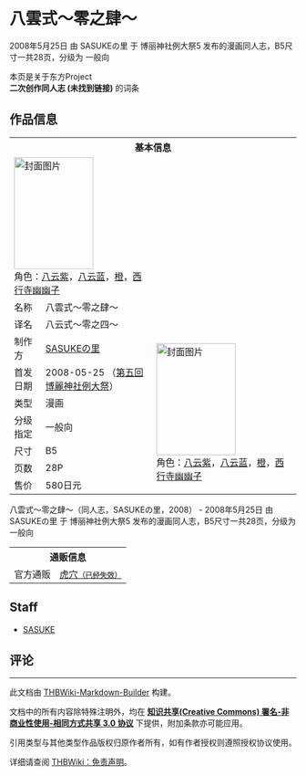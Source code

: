 # 八雲式～零之肆～

<!-- source html: G:\repos\THBWiki-Markdown-Builder\THBWikiMarkdown\Temp\main\5\52\ns0%3A%E5%85%AB%E9%9B%B2%E5%BC%8F%EF%BD%9E%E9%9B%B6%E4%B9%8B%E8%82%86%EF%BD%9E.html -->

2008年5月25日 由 SASUKEの里 于 博丽神社例大祭5 发布的漫画同人志，B5尺寸一共28页，分级为 一般向

本页是关于东方Project  
 **二次创作同人志 (未找到链接)** 的词条
## 作品信息

<table><tbody><tr><th colspan="3">基本信息</th></tr><tr><td class="cover-artwork-mobile" colspan="2"><a href="./文件-八雲式～零之肆～封面.jpg.md" class="image" title="封面图片"><img alt="封面图片" src="https://upload.thwiki.cc/thumb/b/ba/%E5%85%AB%E9%9B%B2%E5%BC%8F%EF%BD%9E%E9%9B%B6%E4%B9%8B%E8%82%86%EF%BD%9E%E5%B0%81%E9%9D%A2.jpg/139px-%E5%85%AB%E9%9B%B2%E5%BC%8F%EF%BD%9E%E9%9B%B6%E4%B9%8B%E8%82%86%EF%BD%9E%E5%B0%81%E9%9D%A2.jpg" decoding="async" loading="lazy" width="139" height="196" srcset="https://upload.thwiki.cc/thumb/b/ba/%E5%85%AB%E9%9B%B2%E5%BC%8F%EF%BD%9E%E9%9B%B6%E4%B9%8B%E8%82%86%EF%BD%9E%E5%B0%81%E9%9D%A2.jpg/209px-%E5%85%AB%E9%9B%B2%E5%BC%8F%EF%BD%9E%E9%9B%B6%E4%B9%8B%E8%82%86%EF%BD%9E%E5%B0%81%E9%9D%A2.jpg 1.5x, https://upload.thwiki.cc/thumb/b/ba/%E5%85%AB%E9%9B%B2%E5%BC%8F%EF%BD%9E%E9%9B%B6%E4%B9%8B%E8%82%86%EF%BD%9E%E5%B0%81%E9%9D%A2.jpg/278px-%E5%85%AB%E9%9B%B2%E5%BC%8F%EF%BD%9E%E9%9B%B6%E4%B9%8B%E8%82%86%EF%BD%9E%E5%B0%81%E9%9D%A2.jpg 2x" data-file-width="995" data-file-height="1400"></a><div class="cover-char">角色：<a href="./八云紫.md" title="八云紫">八云紫</a>，<a href="./八云蓝.md" title="八云蓝">八云蓝</a>，<a href="./橙.md" title="橙">橙</a>，<a href="./西行寺幽幽子.md" title="西行寺幽幽子">西行寺幽幽子</a></div></td>
</tr><tr><td class="label">名称</td><td colspan="2"> 八雲式～零之肆～ </td></tr><tr><td class="label">译名</td><td colspan="2"> 八云式～零之四～ </td></tr><tr><td class="label">制作方</td><td><a href="./SASUKEの里.md" title="SASUKEの里">SASUKEの里</a></td><td class="cover-artwork" rowspan="7" style="min-width:196px;"><a href="./文件-八雲式～零之肆～封面.jpg.md" class="image" title="封面图片"><img alt="封面图片" src="https://upload.thwiki.cc/thumb/b/ba/%E5%85%AB%E9%9B%B2%E5%BC%8F%EF%BD%9E%E9%9B%B6%E4%B9%8B%E8%82%86%EF%BD%9E%E5%B0%81%E9%9D%A2.jpg/139px-%E5%85%AB%E9%9B%B2%E5%BC%8F%EF%BD%9E%E9%9B%B6%E4%B9%8B%E8%82%86%EF%BD%9E%E5%B0%81%E9%9D%A2.jpg" decoding="async" loading="lazy" width="139" height="196" srcset="https://upload.thwiki.cc/thumb/b/ba/%E5%85%AB%E9%9B%B2%E5%BC%8F%EF%BD%9E%E9%9B%B6%E4%B9%8B%E8%82%86%EF%BD%9E%E5%B0%81%E9%9D%A2.jpg/209px-%E5%85%AB%E9%9B%B2%E5%BC%8F%EF%BD%9E%E9%9B%B6%E4%B9%8B%E8%82%86%EF%BD%9E%E5%B0%81%E9%9D%A2.jpg 1.5x, https://upload.thwiki.cc/thumb/b/ba/%E5%85%AB%E9%9B%B2%E5%BC%8F%EF%BD%9E%E9%9B%B6%E4%B9%8B%E8%82%86%EF%BD%9E%E5%B0%81%E9%9D%A2.jpg/278px-%E5%85%AB%E9%9B%B2%E5%BC%8F%EF%BD%9E%E9%9B%B6%E4%B9%8B%E8%82%86%EF%BD%9E%E5%B0%81%E9%9D%A2.jpg 2x" data-file-width="995" data-file-height="1400"></a><div class="cover-char">角色：<a href="./八云紫.md" title="八云紫">八云紫</a>，<a href="./八云蓝.md" title="八云蓝">八云蓝</a>，<a href="./橙.md" title="橙">橙</a>，<a href="./西行寺幽幽子.md" title="西行寺幽幽子">西行寺幽幽子</a></div></td>
</tr><tr><td class="label">首发日期</td><td>2008-05-25&#160;（<a href="/展会作品列表?e=%E5%8D%9A%E4%B8%BD%E7%A5%9E%E7%A4%BE%E4%BE%8B%E5%A4%A7%E7%A5%AD%235">第五回 博麗神社例大祭</a>）</td></tr><tr><td class="label">类型</td><td>漫画</td></tr><tr><td class="label">分级指定</td><td>一般向</td></tr><tr><td class="label">尺寸</td><td>B5</td></tr><tr><td class="label">页数</td><td>28P</td></tr><tr><td class="label">售价</td><td>580日元</td></tr></tbody></table>

八雲式～零之肆～（同人志，SASUKEの里，2008） - 2008年5月25日 由 SASUKEの里 于 博丽神社例大祭5 发布的漫画同人志，B5尺寸一共28页，分级为 一般向

<table><tbody><tr><th colspan="3">通贩信息</th></tr><tr><td class="label">官方通贩</td><td colspan="2"><a rel="nofollow" class="external text" href="https://ec.toranoana.jp/tora_r/ec/item/040010151842">虎穴<span style="font-family: sans-serif; cursor: default; color:#555; font-size: 0.8em; bottom: 0.1em; font-weight: bold;" title="连接到已经失效网页">（已经失效）</span></a></td></tr></tbody></table>


## Staff
- [SASUKE](./SASUKE.md)

## 评论




---

此文档由 [THBWiki-Markdown-Builder](https://github.com/Delsin-Yu/THBWiki-Markdown-Builder) 构建。

文档中的所有内容除特殊注明外，均在 [**知识共享(Creative Commons) 署名-非商业性使用-相同方式共享 3.0 协议**](https://creativecommons.org/licenses/by-sa/3.0/deed.zh-hans) 下提供，附加条款亦可能应用。

引用类型与其他类型作品版权归原作者所有，如有作者授权则遵照授权协议使用。

详细请查阅 [THBWiki：免责声明](https://thbwiki.cc/THBWiki:%E5%85%8D%E8%B4%A3%E5%A3%B0%E6%98%8E)。

